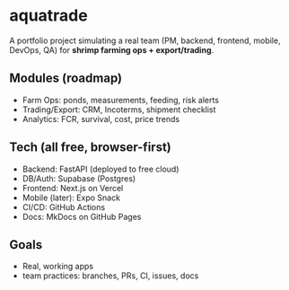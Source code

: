 # aquatrade

A portfolio project simulating a real team (PM, backend, frontend, mobile, DevOps, QA) for **shrimp farming ops + export/trading**.

## Modules (roadmap)
- Farm Ops: ponds, measurements, feeding, risk alerts
- Trading/Export: CRM, Incoterms, shipment checklist
- Analytics: FCR, survival, cost, price trends

## Tech (all free, browser-first)
- Backend: FastAPI (deployed to free cloud)
- DB/Auth: Supabase (Postgres)
- Frontend: Next.js on Vercel
- Mobile (later): Expo Snack
- CI/CD: GitHub Actions
- Docs: MkDocs on GitHub Pages

## Goals
- Real, working apps
- team practices: branches, PRs, CI, issues, docs
